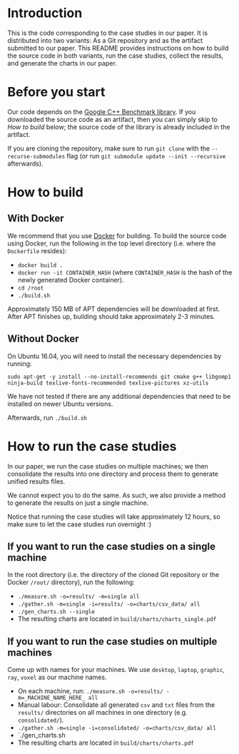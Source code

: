# Introduction

This is the code corresponding to the case studies in our paper. It is
distributed into two variants: As a Git repository and as the artifact
submitted to our paper. This README provides instructions on how to build
the source code in both variants, run the case studies, collect the results,
and generate the charts in our paper.

# Before you start

Our code depends on the
[Google C++ Benchmark library](https://github.com/google/benchmark).
If you downloaded the source code as an artifact, then you can simply skip to
*How to build* below; the source code of the library is already included in the
artifact.

If you are cloning the repository, make sure to run `git clone` with the
`--recurse-submodules` flag (or run `git submodule update --init --recursive`
afterwards).

# How to build

## With Docker

We recommend that you use [Docker](https://docker.io) for building. To build
the source code using Docker, run the following in the top level directory
(i.e. where the `Dockerfile` resides):

- `docker build .`
- `docker run -it CONTAINER_HASH` (where `CONTAINER_HASH` is the hash of the
  newly generated Docker container).
- `cd /root`
- `./build.sh`

Approximately 150 MB of APT dependencies will be downloaded at first.
After APT finishes up, building should take approximately 2-3 minutes.

## Without Docker

On Ubuntu 16.04, you will need to install the necessary dependencies by running:

`sudo apt-get -y install --no-install-recommends git cmake g++ libgomp1 ninja-build texlive-fonts-recommended texlive-pictures xz-utils`

We have not tested if there are any additional dependencies that need to be
installed on newer Ubuntu versions.

Afterwards, run `./build.sh`

# How to run the case studies

In our paper, we run the case studies on multiple machines; we then consolidate
the results into one directory and process them to generate unified results
files.

We cannot expect you to do the same. As such, we also provide a method to
generate the results on just a single machine.

Notice that running the case studies will take approximately 12 hours, so
make sure to let the case studies run overnight :)

## If you want to run the case studies on a single machine

In the root directory (i.e. the directory of the cloned Git repository or
the Docker `/root/` directory), run the following:

- `./measure.sh -o=results/ -m=single all`
- `./gather.sh -m=single -i=results/ -o=charts/csv_data/ all`
- `./gen_charts.sh --single`
- The resulting charts are located in `build/charts/charts_single.pdf`

## If you want to run the case studies on multiple machines

Come up with names for your machines. We use `desktop`, `laptop`, `graphic`,
`ray`, `voxel` as our machine names.

- On each machine, run: `./measure.sh -o=results/ -m=_MACHINE_NAME_HERE_ all`
- Manual labour: Consolidate all generated `csv` and `txt` files from the
  `results/` directories on all machines in one directory (e.g.
  `consolidated/`).
- `./gather.sh -m=single -i=consolidated/ -o=charts/csv_data/ all`
- `./gen_charts.sh
- The resulting charts are located in `build/charts/charts.pdf`
